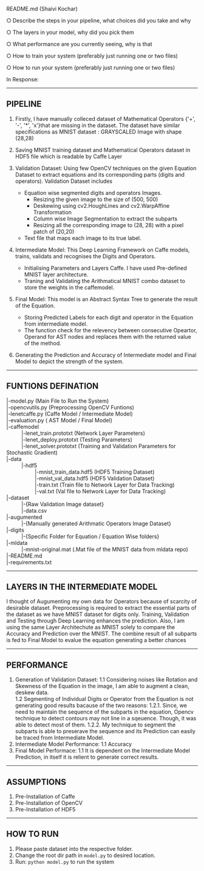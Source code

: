 README.md (Shaivi Kochar)

○ Describe the steps in your pipeline, what choices did you take and why

○ The layers in your model, why did you pick them

○ What performance are you currently seeing, why is that

○ How to train your system (preferably just running one or two files)

○ How to run your system (preferably just running one or two files)


In Response:

----------------------------------------------------------------------------------------------------------------------------------------
PIPELINE
----------------------------------------------------------------------------------------------------------------------------------------
1. Firstly, I have manually colleced dataset of Mathematical Operators {'+', '-', '*', 'x'}that are missing in the dataset.
The dataset have similar specifications as MNIST dataset : GRAYSCALED Image with shape (28,28)

2. Saving MNIST training dataset and Mathematical Operators dataset in HDF5 file which is readable by Caffe Layer

3. Validation Dataset: Using few OpenCV techniques on the given Equation Dataset to extract equations and its corresponding parts (digits and operators). Validation Dataset includes 
	- Equation wise segmented digits and operators Images.
		- Resizing the given image to the size of (500, 500)
		- Deskewing using cv2.HoughLines and cv2.WarpAffine Transformation
		- Column wise Image Segmentation to extract the subparts
		- Resizing all the corresponding image to (28, 28) with a pixel patch of (20,20)
	- Text file that maps each image to its true label. 

4. Intermediate Model: This Deep Learning Framework on Caffe models, trains, validats and recognises the Digits and Operators.
	- Initialising Parameters and Layers Caffe. I have used Pre-defined MNIST layer architecture.
	- Traning and Validating the Arithmatical MNIST combo dataset to store the weights in the caffemodel. 

5. Final Model: This model is an Abstract Syntax Tree to generate the result of the Equation.
	- Storing Predicted Labels for each digit and operator in the Equation from intermediate model.
	- The function check for the relevency between consecutive Opeartor, Operand for AST nodes and replaces them with the returned value of the method.

6. Generating the Prediction and Accuracy of Intermediate model and Final Model to depict the strength of the system.

----------------------------------------------------------------------------------------------------------------------------------------
FUNTIONS DEFINATION
----------------------------------------------------------------------------------------------------------------------------------------
|-model.py  (Main File to Run the System) <br />
|-opencvutils.py  (Preprocessing OpenCV Funtions) <br />
|-lenetcaffe.py  (Caffe Model / Intermediate Model) <br />
|-evaluation.py  ( AST Model / Final Model) <br />
|-caffemodel <br />
&nbsp;&nbsp;&nbsp;&nbsp;&nbsp;&nbsp;&nbsp;&nbsp;&nbsp;  |-lenet_train.prototxt  (Network Layer Parameters) <br />
&nbsp;&nbsp;&nbsp;&nbsp;&nbsp;&nbsp;&nbsp;&nbsp;&nbsp;	|-lenet_deploy.prototxt  (Testing Parameters) <br />
&nbsp;&nbsp;&nbsp;&nbsp;&nbsp;&nbsp;&nbsp;&nbsp;&nbsp;	|-lenet_solver.prototxt  (Training and Validation Parameters for Stochastic Gradient) <br />
|-data <br />
&nbsp;&nbsp;&nbsp;&nbsp;&nbsp;&nbsp;&nbsp;&nbsp;&nbsp;	|-hdf5 <br />
&nbsp;&nbsp;&nbsp;&nbsp;&nbsp;&nbsp;&nbsp;&nbsp;&nbsp;&nbsp;&nbsp;&nbsp;&nbsp;&nbsp;&nbsp;&nbsp;&nbsp;&nbsp;	|-mnist_train_data.hdf5  (HDF5 Training Dataset) <br />
&nbsp;&nbsp;&nbsp;&nbsp;&nbsp;&nbsp;&nbsp;&nbsp;&nbsp;&nbsp;&nbsp;&nbsp;&nbsp;&nbsp;&nbsp;&nbsp;&nbsp;&nbsp;	|-mnist_val_data.hdf5  (HDF5 Validation Dataset) <br />
&nbsp;&nbsp;&nbsp;&nbsp;&nbsp;&nbsp;&nbsp;&nbsp;&nbsp;&nbsp;&nbsp;&nbsp;&nbsp;&nbsp;&nbsp;&nbsp;&nbsp;&nbsp;	|-train.txt  (Train file to Network Layer for Data Tracking) <br />
&nbsp;&nbsp;&nbsp;&nbsp;&nbsp;&nbsp;&nbsp;&nbsp;&nbsp;&nbsp;&nbsp;&nbsp;&nbsp;&nbsp;&nbsp;&nbsp;&nbsp;&nbsp;	|-val.txt  (Val file to Network Layer for Data Tracking) <br />
|-dataset <br />
&nbsp;&nbsp;&nbsp;&nbsp;&nbsp;&nbsp;&nbsp;&nbsp;&nbsp;	|-{Raw Validation Image dataset} <br />
&nbsp;&nbsp;&nbsp;&nbsp;&nbsp;&nbsp;&nbsp;&nbsp;&nbsp;	|-data.csv <br />
|-augumented <br />
&nbsp;&nbsp;&nbsp;&nbsp;&nbsp;&nbsp;&nbsp;&nbsp;&nbsp;	|-{Manually generated Arithmatic Operators Image Dataset} <br />
|-digits <br />
&nbsp;&nbsp;&nbsp;&nbsp;&nbsp;&nbsp;&nbsp;&nbsp;&nbsp;	|-{Specific Folder for Equation / Equation Wise folders} <br />
|-mldata <br />
&nbsp;&nbsp;&nbsp;&nbsp;&nbsp;&nbsp;&nbsp;&nbsp;&nbsp;	|-mnist-original.mat  (.Mat file of the MNIST data from mldata repo) <br />
|-README.md <br />
|-requirements.txt <br />


----------------------------------------------------------------------------------------------------------------------------------------
LAYERS IN THE INTERMEDIATE MODEL
-------------------------------------------------------------------------------------------------------------------------------------
I thought of Augumenting my own data for Operators because of scarcity of desirable dataset. 
Preprocessing is required to extract the essential parts of the dataset as we have MNIST dataset for digits only. 
Training, Validation and Testing through Deep Learning enhances the prediction. Also, I am using the same Layer Architechute as MNIST solely to compare the Accuracy and Prediction over the MNIST. The combine result of all subparts is fed to Final Model to evalue the equation generating a better chances 

----------------------------------------------------------------------------------------------------------------------------------------
PERFORMANCE
----------------------------------------------------------------------------------------------------------------------------------------
1. Generation of Validation Dataset: 
	1.1 Considering noises like Rotation and Skewness of the Equation in the image, I am able to augment a clean, deskew data.  
	1.2 Segmenting of Individual Digits or Operator from the Equation is not generating good results bacause of the two reasons:
		1.2.1. Since, we need to maintain the sequence of the subparts in the equation, Opencv technique to detect contours may not line in a sqeuence. Though, it was able to detect most of them.
		1.2.2. My technique to segment the subparts is able to preserave the sequence and its Prediction can easily be traced from Intermediate Model.
2. Intermediate Model Performance:
	1.1 Accuracy
3. Final Model Performace:
	1.1 It is dependent on the Intermediate Model Prediction, in itself it is relient to generate correct results.

----------------------------------------------------------------------------------------------------------------------------------------
ASSUMPTIONS
----------------------------------------------------------------------------------------------------------------------------------------
1. Pre-Installation of Caffe
2. Pre-Installation of OpenCV
3. Pre-Installation of HDF5 

----------------------------------------------------------------------------------------------------------------------------------------
HOW TO RUN
----------------------------------------------------------------------------------------------------------------------------------------
1. Please paste dataset into the respective folder.
2. Change the root dir path in `model.py` to desired location.
3. Run: `python model.py` to run the system
